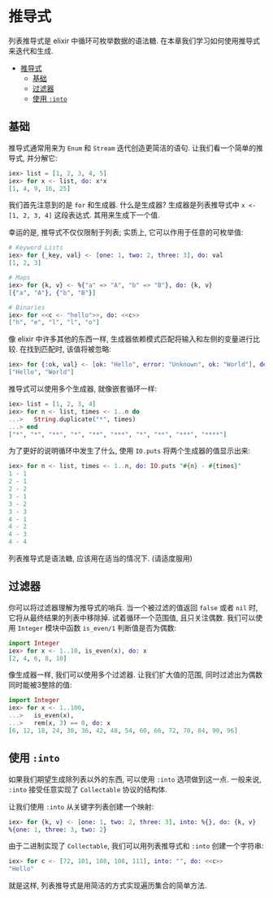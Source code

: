 # 推导式
列表推导式是 elixir 中循环可枚举数据的语法糖. 在本章我们学习如何使用推导式来迭代和生成.

<!-- TOC -->

- [推导式](#%E6%8E%A8%E5%AF%BC%E5%BC%8F)
    - [基础](#%E5%9F%BA%E7%A1%80)
    - [过滤器](#%E8%BF%87%E6%BB%A4%E5%99%A8)
    - [使用 `:into`](#%E4%BD%BF%E7%94%A8-into)

<!-- /TOC -->

## 基础
推导式通常用来为 `Enum` 和 `Stream` 迭代创造更简洁的语句. 让我们看一个简单的推导式, 并分解它:
```elixir
iex> list = [1, 2, 3, 4, 5]
iex> for x <- list, do: x*x
[1, 4, 9, 16, 25]
```

我们首先注意到的是 `for` 和生成器. 什么是生成器? 生成器是列表推导式中 `x <- [1, 2, 3, 4]` 这段表达式. 其用来生成下一个值.

幸运的是, 推导式不仅仅限制于列表; 实质上, 它可以作用于任意的可枚举值:
```elixir
# Keyword Lists
iex> for {_key, val} <- [one: 1, two: 2, three: 3], do: val
[1, 2, 3]

# Maps
iex> for {k, v} <- %{"a" => "A", "b" => "B"}, do: {k, v}
[{"a", "A"}, {"b", "B"}]

# Binaries
iex> for <<c <- "hello">>, do: <<c>>
["h", "e", "l", "l", "o"]
```

像 elixir 中许多其他的东西一样, 生成器依赖模式匹配将输入和左侧的变量进行比较. 在找到匹配时, 该值将被忽略:
```elixir
iex> for {:ok, val} <- [ok: "Hello", error: "Unknown", ok: "World"], do: val
["Hello", "World"]
```

推导式可以使用多个生成器, 就像嵌套循环一样:
```elixir
iex> list = [1, 2, 3, 4]
iex> for n <- list, times <- 1..n do
...>   String.duplicate("*", times)
...> end
["*", "*", "**", "*", "**", "***", "*", "**", "***", "****"]
```

为了更好的说明循环中发生了什么, 使用 `IO.puts` 将两个生成器的值显示出来:
```elixir
iex> for n <- list, times <- 1..n, do: IO.puts "#{n} - #{times}"
1 - 1
2 - 1
2 - 2
3 - 1
3 - 2
3 - 3
4 - 1
4 - 2
4 - 3
4 - 4
```

列表推导式是语法糖, 应该用在适当的情况下. (请适度服用)

## 过滤器
你可以将过滤器理解为推导式的哨兵. 当一个被过滤的值返回 `false` 或者 `nil` 时, 它将从最终结果的列表中移除掉. 试着循环一个范围值, 且只关注偶数. 我们可以使用 `Integer` 模块中函数 `is_even/1` 判断值是否为偶数:
```elixir
import Integer
iex> for x <- 1..10, is_even(x), do: x
[2, 4, 6, 8, 10]
```

像生成器一样, 我们可以使用多个过滤器. 让我们扩大值的范围, 同时过滤出为偶数同时能被3整除的值:
```elixir
import Integer
iex> for x <- 1..100,
...>   is_even(x),
...>   rem(x, 3) == 0, do: x
[6, 12, 18, 24, 30, 36, 42, 48, 54, 60, 66, 72, 78, 84, 90, 96]
```

## 使用 `:into`
如果我们期望生成除列表以外的东西, 可以使用 `:into` 选项做到这一点. 一般来说, `:into` 接受任意实现了 `Collectable` 协议的结构体. 

让我们使用 `:into` 从关键字列表创建一个映射:
```elixir
iex> for {k, v} <- [one: 1, two: 2, three: 3], into: %{}, do: {k, v}
%{one: 1, three: 3, two: 2}
```

由于二进制实现了 `Collectable`, 我们可以用列表推导式和 `:into` 创建一个字符串:
```elixir
iex> for c <- [72, 101, 108, 108, 111], into: "", do: <<c>>
"Hello"
```

就是这样, 列表推导式是用简洁的方式实现遍历集合的简单方法.